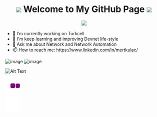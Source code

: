 <h1 align="center">
  <img src="https://cdn.iconscout.com/icon/free/png-256/code-280-460136.png" width="22">
  Welcome to My GitHub Page
  <img src="https://cdn.iconscout.com/icon/free/png-256/code-280-460136.png" width="22">
</h1>

<p align="center">
  <img src="https://readme-typing-svg.herokuapp.com/?lines=Hello+Homo+sapiens;I+am+Mert+Kulac;Self+taught+developer&font=Fira%20Code&center=true&width=440&height=45&color=f75c7e&vCenter=true&size=30">
</p>

- 🔭 I’m currently working on Turkcell
- 🌱 I'm keep learning and improving Devnet life-style
- 💬 Ask me about Network and Network Automation
- 📫 How to reach me: https://www.linkedin.com/in/mertkulac/

 ![image](https://user-images.githubusercontent.com/96883175/154637725-e48e3ccf-49d5-4624-9c38-f005952e2c62.png) ![image](https://user-images.githubusercontent.com/96883175/154644792-9d27387c-ae5f-4465-9b23-ebc42b6519b9.png)

![Alt Text](https://68.media.tumblr.com/fe195e9db7b66a729194a43370a21795/tumblr_oja6h1f90C1rzss56o1_500.gif)

![snake gif](https://github.com/MertKulac/MertKulac/blob/output/github-contribution-grid-snake.gif)

